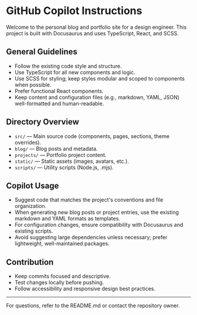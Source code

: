 # GitHub Copilot Instructions

Welcome to the personal blog and portfolio site for a design engineer. This project is built with Docusaurus and uses TypeScript, React, and SCSS.

## General Guidelines
- Follow the existing code style and structure.
- Use TypeScript for all new components and logic.
- Use SCSS for styling; keep styles modular and scoped to components when possible.
- Prefer functional React components.
- Keep content and configuration files (e.g., markdown, YAML, JSON) well-formatted and human-readable.

## Directory Overview
- `src/` — Main source code (components, pages, sections, theme overrides).
- `blog/` — Blog posts and metadata.
- `projects/` — Portfolio project content.
- `static/` — Static assets (images, avatars, etc.).
- `scripts/` — Utility scripts (Node.js, .mjs).

## Copilot Usage
- Suggest code that matches the project's conventions and file organization.
- When generating new blog posts or project entries, use the existing markdown and YAML formats as templates.
- For configuration changes, ensure compatibility with Docusaurus and existing scripts.
- Avoid suggesting large dependencies unless necessary; prefer lightweight, well-maintained packages.

## Contribution
- Keep commits focused and descriptive.
- Test changes locally before pushing.
- Follow accessibility and responsive design best practices.

---
For questions, refer to the README.md or contact the repository owner.

